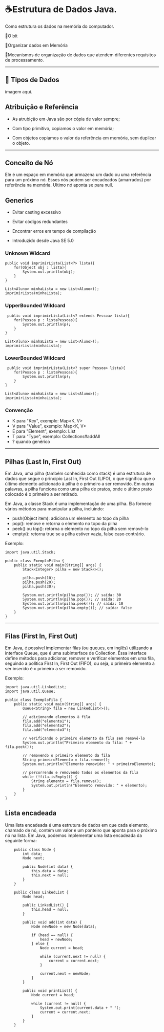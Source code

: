 # ☕Estrutura de Dados Java.

Como estrutura os dados na memória do computador.

🔹O bit

🔹Organizar dados em Memória

🔹Mecanismos de organização de dados que atendem diferentes requisitos de processamento.

---

## 🎲 Tipos de Dados

imagem aqui.

## Atribuição e Referência

* As atrubição em Java são por cópia de valor sempre;

* Com tipo primitivo, copiamos o valor em memória;

* Com objetos copiamos o valor da referência em memória, sem duplicar o objeto.

---

## Conceito de Nó

Ele é um espaço em memória que armazena um dado ou uma referência para um próximo nó. Esses nós podem
ser encadeados (amarrados) por referência na memória. Ultimo nó aponta se para null.

## Generics

* Evitar casting excessivo

* Evitar códigos redundantes

* Encontrar erros em tempo de compilação

* Introduzido desde Java SE 5.0

### Unknown Widcard

    public void imprimirLista(List<?> lista){
        for(Object obj : lista){
            System.out.println(obj);
        }
    }

    List<Aluno> minhaLista = new List<Aluno>();
    imprimirLista(minhaLista);

### UpperBounded Wildcard

     public void imprimirLista(List<? extends Pessoa> lista){
        for(Pessoa p : listaPessoas){
            System.out.println(p);
        }
    }

    List<Aluno> minhaLista = new List<Aluno>();
    imprimirLista(minhaLista);

### LowerBounded Wildcard

     public void imprimirLista(List<? super Pessoa> lista){
        for(Pessoa p : listaPessoas){
            System.out.println(p);
        }
    }

    List<Aluno> minhaLista = new List<Aluno>();
    imprimirLista(minhaLista); 


### Convenção

* K para "Key", exemplo: Map<K, V>
* V para "Value", exemplo: Map<K, V>
* E para "Element", exemplo: List<E>
* T para "Type", exemplo: Collections#addAll
* ? quando genérico

---

## Pilhas (Last In, First Out)

Em Java, uma pilha (também conhecida como stack) é uma estrutura de dados que segue o princípio Last In, First Out (LIFO), o que significa que o último elemento adicionado à pilha é o primeiro a ser removido. Em outras palavras, a pilha funciona como uma pilha de pratos, onde o último prato colocado é o primeiro a ser retirado.

Em Java, a classe Stack é uma implementação de uma pilha. Ela fornece vários métodos para manipular a pilha, incluindo:

* push(Object item): adiciona um elemento ao topo da pilha
* pop(): remove e retorna o elemento no topo da pilha
* peek() ou top(): retorna o elemento no topo da pilha sem removê-lo
* empty(): retorna true se a pilha estiver vazia, false caso contrário.

Exemplo: 

    import java.util.Stack;

    public class ExemploPilha {
        public static void main(String[] args) {
            Stack<Integer> pilha = new Stack<>();

            pilha.push(10);
            pilha.push(20);
            pilha.push(30);

            System.out.println(pilha.pop()); // saída: 30
            System.out.println(pilha.pop()); // saída: 20
            System.out.println(pilha.peek()); // saída: 10
            System.out.println(pilha.empty()); // saída: false
        }
    }

---

## Filas (First In, First Out)

Em Java, é possível implementar filas (ou queues, em inglês) utilizando a interface Queue, que é uma subinterface de Collection. Essa interface define métodos para adicionar, remover e verificar elementos em uma fila, seguindo a política First In, First Out (FIFO), ou seja, o primeiro elemento a ser inserido é o primeiro a ser removido.

Exemplo: 

    import java.util.LinkedList;
    import java.util.Queue;

    public class ExemploFila {
        public static void main(String[] args) {
            Queue<String> fila = new LinkedList<>();

            // adicionando elementos à fila
            fila.add("elemento1");
            fila.add("elemento2");
            fila.add("elemento3");

            // verificando o primeiro elemento da fila sem removê-lo
            System.out.println("Primeiro elemento da fila: " + fila.peek());

            // removendo o primeiro elemento da fila
            String primeiroElemento = fila.remove();
            System.out.println("Elemento removido: " + primeiroElemento);

            // percorrendo e removendo todos os elementos da fila
            while (!fila.isEmpty()) {
                String elemento = fila.remove();
                System.out.println("Elemento removido: " + elemento);
            }
        }
    }

## Lista encadeada

Uma lista encadeada é uma estrutura de dados em que cada elemento, chamado de nó, contém um valor e um ponteiro que aponta para o próximo nó na lista. Em Java, podemos implementar uma lista encadeada da seguinte forma:

        public class Node {
            int data;
            Node next;

            public Node(int data) {
                this.data = data;
                this.next = null;
            }
        }

        public class LinkedList {
            Node head;

            public LinkedList() {
                this.head = null;
            }

            public void add(int data) {
                Node newNode = new Node(data);

                if (head == null) {
                    head = newNode;
                } else {
                    Node current = head;

                    while (current.next != null) {
                        current = current.next;
                    }

                    current.next = newNode;
                }
            }

            public void printList() {
                Node current = head;

                while (current != null) {
                    System.out.print(current.data + " ");
                    current = current.next;
                }
            }
        }
